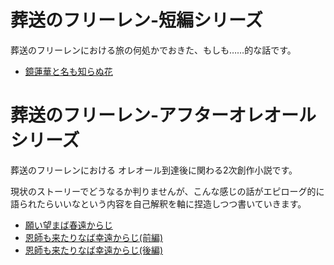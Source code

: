 # 葬送のフリーレン-短編シリーズ
葬送のフリーレンにおける旅の何処かでおきた、もしも……的な話です。

- [鏡蓮華と名も知らぬ花](./frierenSINGLE/鏡蓮華と名も知らぬ花.md)


# 葬送のフリーレン-アフターオレオールシリーズ
葬送のフリーレンにおける オレオール到達後に関わる2次創作小説です。

現状のストーリーでどうなるか判りませんが、こんな感じの話がエピローグ的に語られたらいいなという内容を自己解釈を軸に捏造しつつ書いていきます。

- [願い望まば春遠からじ](./AfterAUREOLE/01_願い望まば春遠からじ.md)
- [恩師も来たりなば幸遠からじ(前編)](./AfterAUREOLE/02_恩師も来たりなば幸遠からじ(前編).md)
- [恩師も来たりなば幸遠からじ(後編)](./AfterAUREOLE/03_恩師も来たりなば幸遠からじ(後編).md)